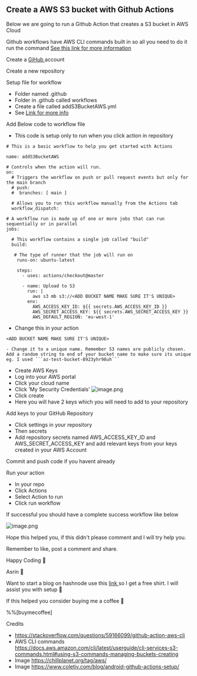 ## Create a AWS S3 bucket with Github Actions

Below we are going to run a Github Action that creates a S3 bucket in AWS Cloud

Github workflows have AWS CLI commands built in so all you need to do it run the command  [See this link for more information](https://docs.github.com/en/actions/using-github-hosted-runners/about-github-hosted-runners) 

Create a  [GiHub ](https://github.com/) account

Create a new repository

Setup file for workflow
- Folder named .github
- Folder in .github called workflows
- Create a file called addS3BucketAWS.yml
- See  [Link for more info](https://docs.github.com/en/actions/quickstart) 

Add Below code to workflow file
- This code is setup only to run when you click action in repository

```
# This is a basic workflow to help you get started with Actions

name: addS3BucketAWS

# Controls when the action will run. 
on:
  # Triggers the workflow on push or pull request events but only for the main branch
  # push:
  #  branches: [ main ]

  # Allows you to run this workflow manually from the Actions tab
  workflow_dispatch:

# A workflow run is made up of one or more jobs that can run sequentially or in parallel
jobs:

  # This workflow contains a single job called "build"
  build:
 
   # The type of runner that the job will run on
    runs-on: ubuntu-latest

    steps:
      - uses: actions/checkout@master

      - name: Upload to S3
        run: |
          aws s3 mb s3://<ADD BUCKET NAME MAKE SURE IT'S UNIQUE>
        env:
          AWS_ACCESS_KEY_ID: ${{ secrets.AWS_ACCESS_KEY_ID }}
          AWS_SECRET_ACCESS_KEY: ${{ secrets.AWS_SECRET_ACCESS_KEY }}
          AWS_DEFAULT_REGION: 'eu-west-1'
```

- Change this in your action 
```
<ADD BUCKET NAME MAKE SURE IT'S UNIQUE>
```
    - Change it to a unique name. Remember S3 names are publicly chosen. Add a random string to end of your bucket name to make sure its unique eg. I used ```az-test-bucket-8923yhr98uh```

- Create AWS Keys
- Log into your AWS portal
- Click your cloud name 
- Click 'My Security Credentials'
![image.png](https://cdn.hashnode.com/res/hashnode/image/upload/v1636198012667/FZ3bAswSN.png)
- Click create 
- Here you will have 2 keys which you will need to add to your repository

Add keys to your GitHub Repository
- Click settings in your repository
- Then secrets
- Add repository secrets named AWS_ACCESS_KEY_ID and AWS_SECRET_ACCESS_KEY and add relevant keys from your keys created in your AWS Account

Commit and push code if you havent already

Run your action
- In your repo
- Click Actions
- Select Action to run
- Click run workflow

If successful you should have a complete success workflow like below

![image.png](https://cdn.hashnode.com/res/hashnode/image/upload/v1636204211053/a3lop3Bi0.png)

Hope this helped you, if this didn't please comment and I will try help you.

Remember to like, post a comment and share.

Happy Coding 🙂

Asrin 🤙

Want to start a blog on hashnode use this [link ](https://hashnode.com/@azcodez/joinme) so I get a free shirt. I will assist you with setup 🙂

If this helped you consider buying me a coffee 🙂

%%[buymecoffee]

Credits
- https://stackoverflow.com/questions/59166099/github-action-aws-cli
- AWS CLI commands https://docs.aws.amazon.com/cli/latest/userguide/cli-services-s3-commands.html#using-s3-commands-managing-buckets-creating
- Image https://chillplanet.org/tag/aws/
- Image https://www.coletiv.com/blog/android-github-actions-setup/